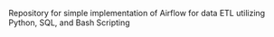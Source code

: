 Repository for simple implementation of Airflow for data ETL utilizing Python, SQL, and Bash Scripting

